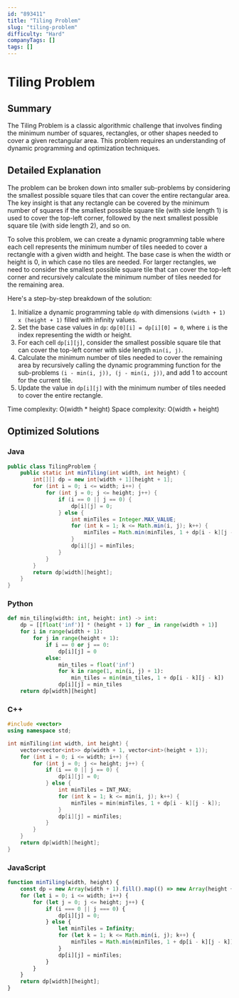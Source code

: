 ```yaml
---
id: "893411"
title: "Tiling Problem"
slug: "tiling-problem"
difficulty: "Hard"
companyTags: []
tags: []
---
```


# Tiling Problem

## Summary
The Tiling Problem is a classic algorithmic challenge that involves finding the minimum number of squares, rectangles, or other shapes needed to cover a given rectangular area. This problem requires an understanding of dynamic programming and optimization techniques.

## Detailed Explanation
The problem can be broken down into smaller sub-problems by considering the smallest possible square tiles that can cover the entire rectangular area. The key insight is that any rectangle can be covered by the minimum number of squares if the smallest possible square tile (with side length 1) is used to cover the top-left corner, followed by the next smallest possible square tile (with side length 2), and so on.

To solve this problem, we can create a dynamic programming table where each cell represents the minimum number of tiles needed to cover a rectangle with a given width and height. The base case is when the width or height is 0, in which case no tiles are needed. For larger rectangles, we need to consider the smallest possible square tile that can cover the top-left corner and recursively calculate the minimum number of tiles needed for the remaining area.

Here's a step-by-step breakdown of the solution:

1. Initialize a dynamic programming table `dp` with dimensions `(width + 1) x (height + 1)` filled with infinity values.
2. Set the base case values in `dp`: `dp[0][i] = dp[i][0] = 0`, where `i` is the index representing the width or height.
3. For each cell `dp[i][j]`, consider the smallest possible square tile that can cover the top-left corner with side length `min(i, j)`.
4. Calculate the minimum number of tiles needed to cover the remaining area by recursively calling the dynamic programming function for the sub-problems `(i - min(i, j)), (j - min(i, j))`, and add 1 to account for the current tile.
5. Update the value in `dp[i][j]` with the minimum number of tiles needed to cover the entire rectangle.

Time complexity: O(width * height)
Space complexity: O(width + height)

## Optimized Solutions

### Java
```java
public class TilingProblem {
    public static int minTiling(int width, int height) {
        int[][] dp = new int[width + 1][height + 1];
        for (int i = 0; i <= width; i++) {
            for (int j = 0; j <= height; j++) {
                if (i == 0 || j == 0) {
                    dp[i][j] = 0;
                } else {
                    int minTiles = Integer.MAX_VALUE;
                    for (int k = 1; k <= Math.min(i, j); k++) {
                        minTiles = Math.min(minTiles, 1 + dp[i - k][j - k]);
                    }
                    dp[i][j] = minTiles;
                }
            }
        }
        return dp[width][height];
    }
}
```

### Python
```python
def min_tiling(width: int, height: int) -> int:
    dp = [[float('inf')] * (height + 1) for _ in range(width + 1)]
    for i in range(width + 1):
        for j in range(height + 1):
            if i == 0 or j == 0:
                dp[i][j] = 0
            else:
                min_tiles = float('inf')
                for k in range(1, min(i, j) + 1):
                    min_tiles = min(min_tiles, 1 + dp[i - k][j - k])
                dp[i][j] = min_tiles
    return dp[width][height]
```

### C++
```cpp
#include <vector>
using namespace std;

int minTiling(int width, int height) {
    vector<vector<int>> dp(width + 1, vector<int>(height + 1));
    for (int i = 0; i <= width; i++) {
        for (int j = 0; j <= height; j++) {
            if (i == 0 || j == 0) {
                dp[i][j] = 0;
            } else {
                int minTiles = INT_MAX;
                for (int k = 1; k <= min(i, j); k++) {
                    minTiles = min(minTiles, 1 + dp[i - k][j - k]);
                }
                dp[i][j] = minTiles;
            }
        }
    }
    return dp[width][height];
}
```

### JavaScript
```javascript
function minTiling(width, height) {
    const dp = new Array(width + 1).fill().map(() => new Array(height + 1).fill(Infinity));
    for (let i = 0; i <= width; i++) {
        for (let j = 0; j <= height; j++) {
            if (i === 0 || j === 0) {
                dp[i][j] = 0;
            } else {
                let minTiles = Infinity;
                for (let k = 1; k <= Math.min(i, j); k++) {
                    minTiles = Math.min(minTiles, 1 + dp[i - k][j - k]);
                }
                dp[i][j] = minTiles;
            }
        }
    }
    return dp[width][height];
}
```